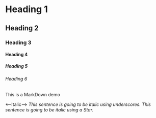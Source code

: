 <!--Heading-->

# Heading 1
## Heading 2
### Heading 3
#### Heading 4
##### Heading 5
###### Heading 6
This is a MarkDown demo

<--Italic-->
_This sentence is going to be italic using underscores._
*This sentence is going to be italic using a Star.*
